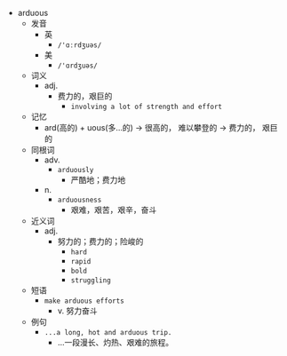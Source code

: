 - arduous
  - 发音
    - 英
      - `/'ɑːrdʒuəs/`
    - 美
      - `/'ɑrdʒuəs/`
  - 词义
    - adj.
      - 费力的，艰巨的
        - `involving a lot of strength and effort`
  - 记忆
    - ard(高的) + uous(多…的) → 很高的， 难以攀登的 → 费力的， 艰巨的
  - 同根词
    - adv.
      - `arduously`
        - 严酷地；费力地
    - n.
      - `arduousness`
        - 艰难，艰苦，艰辛，奋斗
  - 近义词
    - adj.
      - 努力的；费力的；险峻的
        - `hard`
        - `rapid`
        - `bold`
        - `struggling`
  - 短语
    - `make arduous efforts`
      - v. 努力奋斗 
  - 例句
    - `...a long, hot and arduous trip.`
      - …一段漫长、灼热、艰难的旅程。

